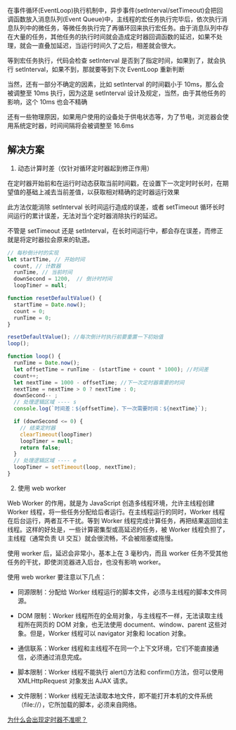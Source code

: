 在事件循环(EventLoop)执行机制中，异步事件(setInterval/setTimeout)会把回调函数放入消息队列(Event Queue)中，主线程的宏任务执行完毕后，依次执行消息队列中的微任务，等微任务执行完了再循环回来执行宏任务。由于消息队列中存在大量的任务，其他任务的执行时间就会造成定时器回调函数的延迟，如果不处理，就会一直叠加延迟，当运行时间久了之后，相差就会很大。

等到宏任务执行，代码会检查 setInterval 是否到了指定时间，如果到了，就会执行 setInterval，如果不到，那就要等到下次 EventLoop 重新判断

当然，还有一部分不确定的因素，比如 setInterval 的时间戳小于 10ms，那么会被调整至 10ms 执行，因为这是 setInterval 设计及规定，当然，由于其他任务的影响，这个 10ms 也会不精确

还有一些物理原因，如果用户使用的设备处于供电状态等，为了节电，浏览器会使用系统定时器，时间间隔将会被调整至 16.6ms

## 解决方案

1. 动态计算时差（仅针对循环定时器起到修正作用）

在定时器开始前和在运行时动态获取当前时间戳，在设置下一次定时时长时，在期望值的基础上减去当前差值，以获取相对精确的定时器运行效果

此方法仅能消除 setInterval 长时间运行造成的误差，或者 setTimeout 循环长时间运行的累计误差，无法对当个定时器消除执行的延迟。

不管是 setTimeout 还是 setInterval，在长时间运行中，都会存在误差，而修正就是将定时器拉会原来的轨道。

```JavaScript
// 每秒倒计时的实现
let startTime, // 开始时间
  count, // 计数器
  runTime, // 当前时间
  downSecond = 1200,  // 倒计时时间
  loopTimer = null;

function resetDefaultValue() {
  startTime = Date.now();
  count = 0;
  runTime = 0;
}

resetDefaultValue(); //每次倒计时执行前要重置一下初始值
loop();

function loop() {
  runTime = Date.now();
  let offsetTime = runTime - (startTime + count * 1000); //时间差
  count++;
  let nextTime = 1000 - offsetTime; //下一次定时器需要的时间
  nextTime = nextTime > 0 ? nextTime : 0;
  downSecond-- ;
  // 处理逻辑区域 ---- s
  console.log(`时间差：${offsetTime}，下一次需要时间：${nextTime}`);

  if (downSecond <= 0) {
    // 结束定时器
    clearTimeout(loopTimer)
    loopTimer = null;
    return false;
  }
  // 处理逻辑区域 ---- e
  loopTimer = setTimeout(loop, nextTime);
}
```

2. 使用 web worker

Web Worker 的作用，就是为 JavaScript 创造多线程环境，允许主线程创建 Worker 线程，将一些任务分配给后者运行。在主线程运行的同时，Worker 线程在后台运行，两者互不干扰。等到 Worker 线程完成计算任务，再把结果返回给主线程。这样的好处是，一些计算密集型或高延迟的任务，被 Worker 线程负担了，主线程（通常负责 UI 交互）就会很流畅，不会被阻塞或拖慢。

使用 worker 后，延迟会非常小，基本上在 3 毫秒内，而且 worker 任务不受其他任务的干扰，即使浏览器进入后台，也没有影响 worker。

使用 web worker 要注意以下几点：

- 同源限制：分配给 Worker 线程运行的脚本文件，必须与主线程的脚本文件同源。

- DOM 限制：Worker 线程所在的全局对象，与主线程不一样，无法读取主线程所在网页的 DOM 对象，也无法使用 document、window、parent 这些对象。但是，Worker 线程可以 navigator 对象和 location 对象。

- 通信联系：Worker 线程和主线程不在同一个上下文环境，它们不能直接通信，必须通过消息完成。

- 脚本限制：Worker 线程不能执行 alert()方法和 confirm()方法，但可以使用 XMLHttpRequest 对象发出 AJAX 请求。

- 文件限制：Worker 线程无法读取本地文件，即不能打开本机的文件系统（file://），它所加载的脚本，必须来自网络。

[为什么会出现定时器不准呢？](https://www.cnblogs.com/shenjp/p/15774116.html)
